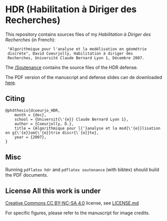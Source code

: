 # HDR (Habilitation à Diriger des Recherches)


This repository contains sources files of my *Habilitation à Diriger
des Recherches* (in French):


     "Algorithmique pour l'analyse et la modélisation en géométrie
     discrète", David Coeurjolly, Habilitation à diriger des
     Recherches, Université Claude Bernard Lyon 1, Décembre 2007.

The
[/Soutenance](https://github.com/dcoeurjo/HDR/tree/master/Soutenance)
contains the source files of the HDR defense.

The PDF version of the manuscript and defense slides can de downloaded [here](http://liris.cnrs.fr/david.coeurjolly/phd.html).

## Citing

    @phdthesis{dcoeurjo_HDR,
    	month = {dec},
    	school = {Universit{\'{e}} Claude Bernard Lyon 1},
    	author = {Coeurjolly, D.},
    	title = {Algorithmique pour l{'}analyse et la mod{\'{e}}lisation en g{\'{e}}om{\'{e}}trie discr{\`{e}}te},
	    year = {2007},
    }


## Misc

Running ```pdflatex hdr``` and ```pdflatex soutenance``` (with bibtex)
should build the PDF documents.


## License All this work is under
[Creative Commons CC BY-NC-SA 4.0](http://creativecommons.org/licenses/by-nc-sa/4.0/)
license, see
[LICENSE.md](https://github.com/jlevallois/PhD-Thesis/blob/master/LICENSE.md)

For specific figures, please refer to the manuscript for image credits. 

